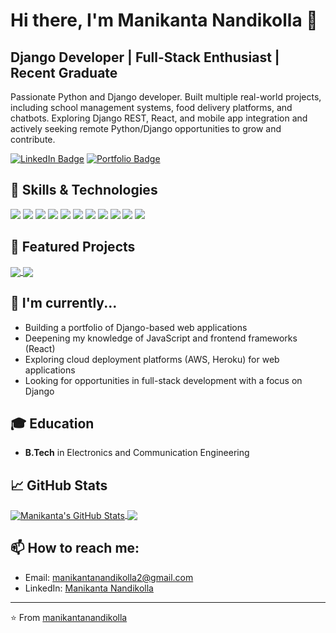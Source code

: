 # Hi there, I'm Manikanta Nandikolla 👋

## Django Developer | Full-Stack Enthusiast | Recent Graduate

Passionate Python and Django developer. Built multiple real-world projects, including school management systems, food delivery platforms, and chatbots. Exploring Django REST, React, and mobile app integration and actively seeking remote Python/Django opportunities to grow and contribute.

[![LinkedIn Badge](https://img.shields.io/badge/LinkedIn-Profile-informational?style=flat&logo=linkedin&logoColor=white&color=0D76A8)](https://www.linkedin.com/in/manikanta-n-848781191/)
[![Portfolio Badge](https://img.shields.io/badge/Portfolio-Website-informational?style=flat&logo=react&logoColor=white&color=4AB197)](https://manikantanandikolla.pythonanywhere.com)

## 💼 Skills & Technologies

![](https://img.shields.io/badge/Code-Python-informational?style=flat&logo=Python&logoColor=white&color=4AB197)
![](https://img.shields.io/badge/Framework-Django-informational?style=flat&logo=Django&logoColor=white&color=4AB197)
![](https://img.shields.io/badge/Code-JavaScript-informational?style=flat&logo=JavaScript&logoColor=white&color=4AB197)
![](https://img.shields.io/badge/Code-HTML5-informational?style=flat&logo=HTML5&logoColor=white&color=4AB197)
![](https://img.shields.io/badge/Code-CSS3-informational?style=flat&logo=CSS3&logoColor=white&color=4AB197)
![](https://img.shields.io/badge/Database-PostgreSQL-informational?style=flat&logo=PostgreSQL&logoColor=white&color=4AB197)
![](https://img.shields.io/badge/Database-SQLite-informational?style=flat&logo=SQLite&logoColor=white&color=4AB197)
![](https://img.shields.io/badge/Tools-Git-informational?style=flat&logo=Git&logoColor=white&color=4AB197)
![](https://img.shields.io/badge/Tools-GitHub-informational?style=flat&logo=GitHub&logoColor=white&color=4AB197)
![](https://img.shields.io/badge/Tools-VSCode-informational?style=flat&logo=visual-studio-code&logoColor=white&color=4AB197)
![](https://img.shields.io/badge/API-RESTful-informational?style=flat&logo=fastAPI&logoColor=white&color=4AB197)

## 📌 Featured Projects

<a href="https://github.com/manikanta-nandikolla/School_Management_System">
  <img align="center" src="https://github-readme-stats.vercel.app/api/pin/?username=manikanta-nandikolla&repo=School_Management_System&title_color=ffffff&text_color=c9cacc&icon_color=4AB197&bg_color=1A2B34" />
</a>

<a href="https://github.com/manikanta-nandikolla/Hotel_Booking">
  <img align="center" src="https://github-readme-stats.vercel.app/api/pin/?username=manikanta-nandikolla&repo=Hotel_Booking&title_color=ffffff&text_color=c9cacc&icon_color=4AB197&bg_color=1A2B34" />
</a>

## 🔭 I'm currently...
- Building a portfolio of Django-based web applications
- Deepening my knowledge of JavaScript and frontend frameworks (React)
- Exploring cloud deployment platforms (AWS, Heroku) for web applications
- Looking for opportunities in full-stack development with a focus on Django

## 🎓 Education
- **B.Tech** in Electronics and Communication Engineering

## 📈 GitHub Stats

<a href="https://github.com/manikanta-nandikolla">
  <img align="center" src="https://github-readme-stats.vercel.app/api?username=manikanta-nandikolla&show_icons=true&line_height=27&count_private=true&title_color=ffffff&text_color=c9cacc&icon_color=4AB097&bg_color=1A2B34" alt="Manikanta's GitHub Stats" />
</a>

<a href="[https://github.com/mani3523](https://github.com/manikanta-nandikolla)">
  <img align="center" src="https://github-readme-stats.vercel.app/api/top-langs/?username=manikanta-nandikolla&hide=html,css&title_color=ffffff&text_color=c9cacc&icon_color=4AB197&bg_color=1A2B34" />
</a>

## 📫 How to reach me:
- Email: manikantanandikolla2@gmail.com
- LinkedIn: [Manikanta Nandikolla](https://www.linkedin.com/in/manikanta-n-848781191/)

---

⭐️ From [manikantanandikolla]([https://github.com/manikanta-nandikolla](https://github.com/manikanta-nandikolla))

